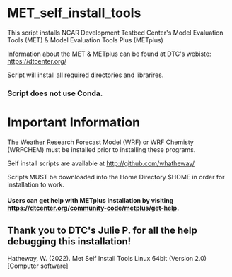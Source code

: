 # MET_self_install_tools
This script installs NCAR Development Testbed Center's Model Evaluation Tools (MET) &amp; Model Evaluation Tools Plus (METplus) 

Information about the MET & METplus can be found at DTC's webiste: https://dtcenter.org/

Script will install all required directories and librarires.

### Script does not use Conda.


# Important Information
The Weather Research Forecast Model (WRF) or WRF Chemisty (WRFCHEM) must be installed prior to installing these programs.

Self install scripts are available at
http://github.com/whatheway/

Scripts MUST be downloaded into the Home Directory $HOME in order for installation to work.


#### Users can get help with METplus installation by visiting https://dtcenter.org/community-code/metplus/get-help. 




## Thank you to DTC's Julie P. for all the help debugging this installation!

Hatheway, W. (2022). Met Self Install Tools Linux 64bit (Version 2.0) [Computer software]
